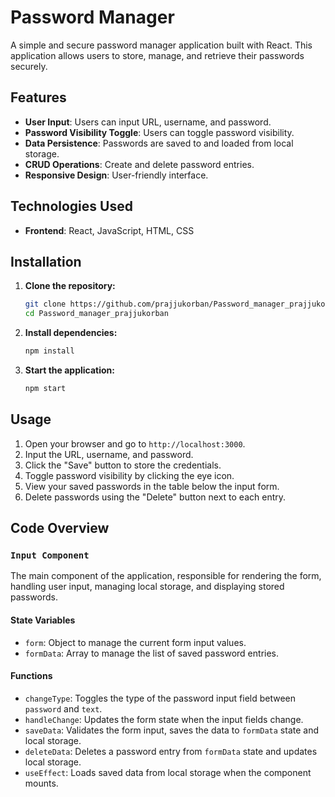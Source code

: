 # Password Manager

A simple and secure password manager application built with React. This application allows users to store, manage, and retrieve their passwords securely.

## Features

- **User Input**: Users can input URL, username, and password.
- **Password Visibility Toggle**: Users can toggle password visibility.
- **Data Persistence**: Passwords are saved to and loaded from local storage.
- **CRUD Operations**: Create and delete password entries.
- **Responsive Design**: User-friendly interface.

## Technologies Used

- **Frontend**: React, JavaScript, HTML, CSS

## Installation

1. **Clone the repository:**
    ```bash
    git clone https://github.com/prajjukorban/Password_manager_prajjukorban.git
    cd Password_manager_prajjukorban
    ```

2. **Install dependencies:**
    ```bash
    npm install
    ```

3. **Start the application:**
    ```bash
    npm start
    ```

## Usage

1. Open your browser and go to `http://localhost:3000`.
2. Input the URL, username, and password.
3. Click the "Save" button to store the credentials.
4. Toggle password visibility by clicking the eye icon.
5. View your saved passwords in the table below the input form.
6. Delete passwords using the "Delete" button next to each entry.

## Code Overview

### `Input Component`

The main component of the application, responsible for rendering the form, handling user input, managing local storage, and displaying stored passwords.

#### State Variables

- `form`: Object to manage the current form input values.
- `formData`: Array to manage the list of saved password entries.

#### Functions

- `changeType`: Toggles the type of the password input field between `password` and `text`.
- `handleChange`: Updates the form state when the input fields change.
- `saveData`: Validates the form input, saves the data to `formData` state and local storage.
- `deleteData`: Deletes a password entry from `formData` state and updates local storage.
- `useEffect`: Loads saved data from local storage when the component mounts.

